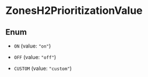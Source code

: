 

# ZonesH2PrioritizationValue

## Enum


* `ON` (value: `"on"`)

* `OFF` (value: `"off"`)

* `CUSTOM` (value: `"custom"`)



